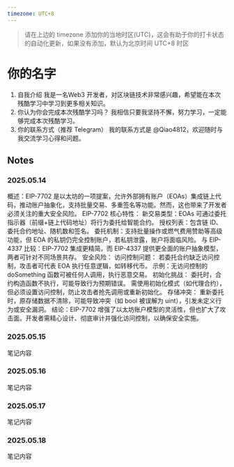 ```yaml
---
timezone: UTC+8
---
```


> 请在上边的 timezone 添加你的当地时区(UTC)，这会有助于你的打卡状态的自动化更新，如果没有添加，默认为北京时间 UTC+8 时区

# 你的名字

1. 自我介绍
   我是一名Web3 开发者，对区块链技术非常感兴趣，希望能在本次残酷学习中学习到更多相关知识。
2. 你认为你会完成本次残酷学习吗？
   我相信只要我坚持不懈，努力学习，一定能够完成本次残酷学习。
3. 你的联系方式（推荐 Telegram）
   我的联系方式是 @Qiao4812，欢迎随时与我交流学习心得和问题。

## Notes

<!-- Content_START -->

### 2025.05.14

概述：EIP-7702 是以太坊的一项提案，允许外部拥有账户（EOAs）集成链上代码，推动账户抽象化，支持批量交易、多重签名等功能。然而，这也带来了开发者必须关注的重大安全风险。
EIP-7702 核心特性：
新交易类型：EOAs 可通过委托指示器（前缀+链上代码地址）将行为委托给智能合约。
授权列表：包含链 ID、委托合约地址、随机数和签名。
委托机制：支持批量操作或燃气费用赞助等高级功能，但 EOA 的私钥仍完全控制账户，若私钥泄露，账户将面临风险。
与 EIP-4337 比较：EIP-7702 集成更精简，而 EIP-4337 提供更全面的账户抽象模型，两者可针对不同场景共存。
安全风险：
访问控制问题：
若委托合约缺乏访问控制，攻击者可代表 EOA 执行任意逻辑，如转移代币。
示例：无访问控制的 doSomething 函数可被任何人调用，执行恶意交易。
初始化挑战：
委托时，合约构造函数不执行，可能导致行为预期错误。
需使用初始化模式（如代理合约），但必须设置访问控制，防止攻击者抢先调用或重新初始化。
存储冲突：
重新委托时，原存储数据不清除，可能导致冲突（如 bool 被误解为 uint），引发未定义行为或安全漏洞。
结论：EIP-7702 增强了以太坊账户模型的灵活性，但也扩大了攻击面。开发者需精心设计、彻底审计并强化访问控制，以确保安全实施。

### 2025.05.15

笔记内容

### 2025.05.16

笔记内容

### 2025.05.17

笔记内容

### 2025.05.18

笔记内容

<!-- Content_END -->
